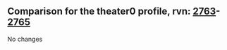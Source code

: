 ## Comparison for the theater0 profile, rvn: [2763](https://github.com/PRO100KatYT/FortniteProfileRevisions/tree/main/profiles/theater0/2763%20theater0.json)-[2765](https://github.com/PRO100KatYT/FortniteProfileRevisions/tree/main/profiles/theater0/2765%20theater0.json)

No changes
